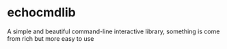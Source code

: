 # echocmdlib
A simple and beautiful command-line interactive library, something is come from rich but more easy to use
